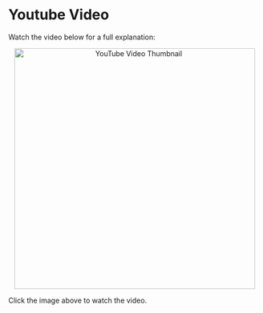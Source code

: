 # Youtube Video
Watch the video below for a full explanation:

<p align="center">
  <a href="https://www.youtube.com/watch?v=ms4VxSzJtVU" target="_blank">
    <img src="https://img.youtube.com/vi/ms4VxSzJtVU/0.jpg" alt="YouTube Video Thumbnail" width="480" />
  </a>
</p>

Click the image above to watch the video.

